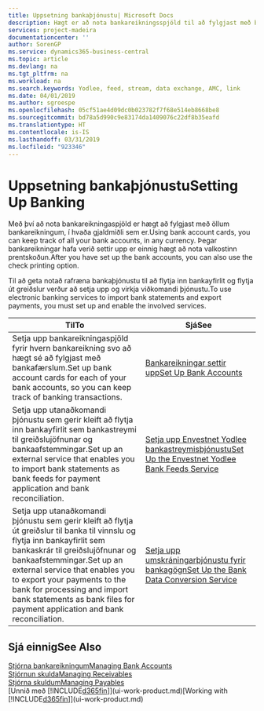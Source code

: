 ```yaml
---
title: Uppsetning bankaþjónustu| Microsoft Docs
description: Hægt er að nota bankareikningsspjöld til að fylgjast með bankareikningunum þínum og setja upp bankastreymi, eins og t.d. Yodlee, fyrir gagnaskipti.
services: project-madeira
documentationcenter: ''
author: SorenGP
ms.service: dynamics365-business-central
ms.topic: article
ms.devlang: na
ms.tgt_pltfrm: na
ms.workload: na
ms.search.keywords: Yodlee, feed, stream, data exchange, AMC, link
ms.date: 04/01/2019
ms.author: sgroespe
ms.openlocfilehash: 05cf51ae4d09dc0b023782f7f68e514eb8668be8
ms.sourcegitcommit: bd78a5d990c9e83174da1409076c22df8b35eafd
ms.translationtype: HT
ms.contentlocale: is-IS
ms.lasthandoff: 03/31/2019
ms.locfileid: "923346"
---
```

# <a name="setting-up-banking"></a><span data-ttu-id="cf77d-103">Uppsetning bankaþjónustu</span><span class="sxs-lookup"><span data-stu-id="cf77d-103">Setting Up Banking</span></span>
<span data-ttu-id="cf77d-104">Með því að nota bankareikningaspjöld er hægt að fylgjast með öllum bankareikningum, í hvaða gjaldmiðli sem er.</span><span class="sxs-lookup"><span data-stu-id="cf77d-104">Using bank account cards, you can keep track of all your bank accounts, in any currency.</span></span> <span data-ttu-id="cf77d-105">Þegar bankareikningar hafa verið settir upp er einnig hægt að nota valkostinn prentskoðun.</span><span class="sxs-lookup"><span data-stu-id="cf77d-105">After you have set up the bank accounts, you can also use the check printing option.</span></span>

<span data-ttu-id="cf77d-106">Til að geta notað rafræna bankaþjónustu til að flytja inn bankayfirlit og flytja út greiðslur verður að setja upp og virkja viðkomandi þjónustu.</span><span class="sxs-lookup"><span data-stu-id="cf77d-106">To use electronic banking services to import bank statements and  export payments, you must set up and enable the involved services.</span></span>

| <span data-ttu-id="cf77d-107">Til</span><span class="sxs-lookup"><span data-stu-id="cf77d-107">To</span></span> | <span data-ttu-id="cf77d-108">Sjá</span><span class="sxs-lookup"><span data-stu-id="cf77d-108">See</span></span> |
| --- | --- |
| <span data-ttu-id="cf77d-109">Setja upp bankareikningaspjöld fyrir hvern bankareikning svo að hægt sé að fylgjast með bankafærslum.</span><span class="sxs-lookup"><span data-stu-id="cf77d-109">Set up bank account cards for each of your bank accounts, so you can keep track of banking transactions.</span></span> |[<span data-ttu-id="cf77d-110">Bankareikningar settir upp</span><span class="sxs-lookup"><span data-stu-id="cf77d-110">Set Up Bank Accounts</span></span>](bank-how-setup-bank-accounts.md) |
| <span data-ttu-id="cf77d-111">Setja upp utanaðkomandi þjónustu sem gerir kleift að flytja inn bankayfirlit sem bankastreymi til greiðslujöfnunar og bankaafstemmingar.</span><span class="sxs-lookup"><span data-stu-id="cf77d-111">Set up an external service that enables you to import bank statements as bank feeds for payment application and bank reconciliation.</span></span> |[<span data-ttu-id="cf77d-112">Setja upp Envestnet Yodlee bankastreymisþjónustu</span><span class="sxs-lookup"><span data-stu-id="cf77d-112">Set Up the Envestnet Yodlee Bank Feeds Service</span></span>](bank-how-setup-bank-statement-service.md) |
| <span data-ttu-id="cf77d-113">Setja upp utanaðkomandi þjónustu sem gerir kleift að flytja út greiðslur til banka til vinnslu og flytja inn bankayfirlit sem bankaskrár til greiðslujöfnunar og bankaafstemmingar.</span><span class="sxs-lookup"><span data-stu-id="cf77d-113">Set up an external service that enables you to export your payments to the bank for processing  and import bank statements as bank files for payment application and bank reconciliation.</span></span> |[<span data-ttu-id="cf77d-114">Setja upp umskráningarþjónustu fyrir bankagögn</span><span class="sxs-lookup"><span data-stu-id="cf77d-114">Set Up the Bank Data Conversion Service</span></span>](bank-how-setup-bank-data-conversion-service.md) |

## <a name="see-also"></a><span data-ttu-id="cf77d-115">Sjá einnig</span><span class="sxs-lookup"><span data-stu-id="cf77d-115">See Also</span></span>
[<span data-ttu-id="cf77d-116">Stjórna bankareikningum</span><span class="sxs-lookup"><span data-stu-id="cf77d-116">Managing Bank Accounts</span></span>](bank-manage-bank-accounts.md)  
[<span data-ttu-id="cf77d-117">Stjórnun skulda</span><span class="sxs-lookup"><span data-stu-id="cf77d-117">Managing Receivables</span></span>](receivables-manage-receivables.md)  
[<span data-ttu-id="cf77d-118">Stjórna skuldum</span><span class="sxs-lookup"><span data-stu-id="cf77d-118">Managing Payables</span></span>](payables-manage-payables.md)  
<span data-ttu-id="cf77d-119">[Unnið með [!INCLUDE[d365fin](includes/d365fin_md.md)]](ui-work-product.md)</span><span class="sxs-lookup"><span data-stu-id="cf77d-119">[Working with [!INCLUDE[d365fin](includes/d365fin_md.md)]](ui-work-product.md)</span></span>
